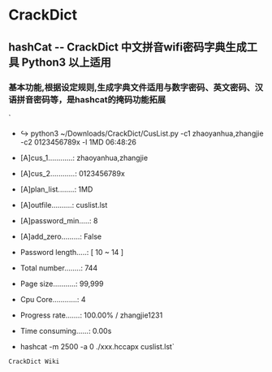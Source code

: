 # CrackDict
## hashCat -- CrackDict 中文拼音wifi密码字典生成工具 Python3 以上适用
### 基本功能,根据设定规则,生成字典文件适用与数字密码、英文密码、汉语拼音密码等，是hashcat的掩码功能拓展


`
* ↪ python3 ~/Downloads/CrackDict/CusList.py -c1 zhaoyanhua,zhangjie -c2 0123456789x -l 1MD                             06:48:26
* [A]cus_1............: zhaoyanhua,zhangjie
* [A]cus_2............: 0123456789x
* [A]plan_list........: 1MD
* [A]outfile..........: cuslist.lst
* [A]password_min.....: 8
* [A]add_zero.........: False
* Password length.....: [ 10 ~ 14 ]
* Total number........: 744
* Page size...........: 99,999
* Cpu Core............: 4
* Progress rate.......: 100.00% / zhangjie1231
* Time consuming......: 0.00s

* hashcat -m 2500 -a 0 ./xxx.hccapx cuslist.lst`


`CrackDict Wiki`
